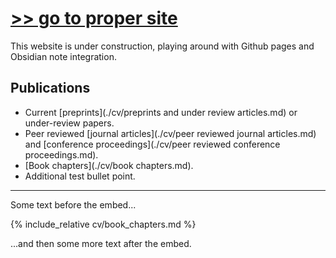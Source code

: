 # [>> go to proper site](https://www.katestorrs.com)
This website is under construction, playing around with Github pages and Obsidian note integration.

## Publications
- Current [preprints](./cv/preprints and under review articles.md) or under-review papers.
- Peer reviewed [journal articles](./cv/peer reviewed journal articles.md) and [conference proceedings](./cv/peer reviewed conference proceedings.md).
- [Book chapters](./cv/book chapters.md).
- Additional test bullet point.

---

Some text before the embed...

{% include_relative cv/book_chapters.md %}

...and then some more text after the embed.
